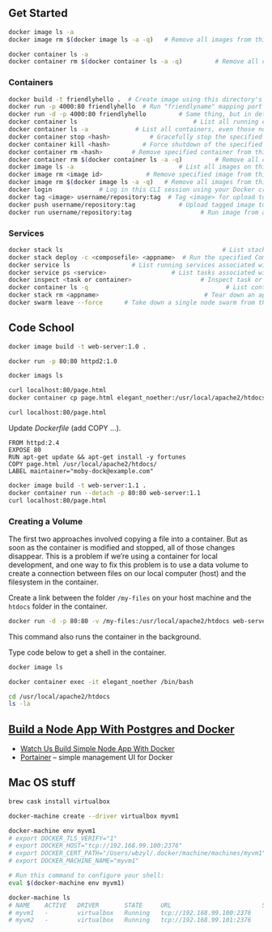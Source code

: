 ## Get Started

```sh
docker image ls -a
docker image rm $(docker image ls -a -q)   # Remove all images from this machine

docker container ls -a
docker container rm $(docker container ls -a -q)         # Remove all containers
```

### Containers

```bash
docker build -t friendlyhello .  # Create image using this directory's Dockerfile
docker run -p 4000:80 friendlyhello  # Run "friendlyname" mapping port 4000 to 80
docker run -d -p 4000:80 friendlyhello         # Same thing, but in detached mode
docker container ls                                # List all running containers
docker container ls -a             # List all containers, even those not running
docker container stop <hash>           # Gracefully stop the specified container
docker container kill <hash>         # Force shutdown of the specified container
docker container rm <hash>        # Remove specified container from this machine
docker container rm $(docker container ls -a -q)         # Remove all containers
docker image ls -a                             # List all images on this machine
docker image rm <image id>            # Remove specified image from this machine
docker image rm $(docker image ls -a -q)   # Remove all images from this machine
docker login             # Log in this CLI session using your Docker credentials
docker tag <image> username/repository:tag  # Tag <image> for upload to registry
docker push username/repository:tag            # Upload tagged image to registry
docker run username/repository:tag                   # Run image from a registry
```

### Services

```sh
docker stack ls                                            # List stacks or apps
docker stack deploy -c <composefile> <appname>  # Run the specified Compose file
docker service ls                 # List running services associated with an app
docker service ps <service>                  # List tasks associated with an app
docker inspect <task or container>                   # Inspect task or container
docker container ls -q                                      # List container IDs
docker stack rm <appname>                             # Tear down an application
docker swarm leave --force      # Take down a single node swarm from the manager
```

## Code School

```sh
docker image build -t web-server:1.0 .

docker run -p 80:80 httpd2:1.0

docker imags ls

curl localhost:80/page.html
docker container cp page.html elegant_noether:/usr/local/apache2/htdocs/

curl localhost:80/page.html
```

Update _Dockerfile_ (add COPY ...).
```text
FROM httpd:2.4
EXPOSE 80
RUN apt-get update && apt-get install -y fortunes
COPY page.html /usr/local/apache2/htdocs/
LABEL maintainer="moby-dock@example.com"
```

```sh
docker image build -t web-server:1.1 .
docker container run --detach -p 80:80 web-server:1.1
curl localhost:80/page.html
```

### Creating a Volume

The first two approaches involved copying a file into a container. But as soon
as the container is modified and stopped, all of those changes disappear. This
is a problem if we’re using a container for local development, and one way to
fix this problem is to use a data volume to create a connection between files on
our local computer (host) and the filesystem in the container.

Create a link between the folder `/my-files` on your host machine and the
`htdocs` folder in the container.
```sh
docker run -d -p 80:80 -v /my-files:/usr/local/apache2/htdocs web-server:1.1
```
This command also runs the container in the background.

Type code below to get a shell in the container.
```sh
docker image ls

docker container exec -it elegant_noether /bin/bash

cd /usr/local/apache2/htdocs
ls -la
```


## [Build a Node App With Postgres and Docker]((https://www.codeschool.com/screencasts/build-a-node-app-with-postgres-and-docker))

* [Watch Us Build Simple Node App With Docker](https://github.com/codeschool/WatchUsBuild-SimpleNodeAppWithDocker)
* [Portainer](https://github.com/portainer/portainer) – simple management UI for Docker


## Mac OS stuff

```sh
brew cask install virtualbox

docker-machine create --driver virtualbox myvm1

docker-machine env myvm1
# export DOCKER_TLS_VERIFY="1"
# export DOCKER_HOST="tcp://192.168.99.100:2376"
# export DOCKER_CERT_PATH="/Users/wbzyl/.docker/machine/machines/myvm1"
# export DOCKER_MACHINE_NAME="myvm1"

# Run this command to configure your shell:
eval $(docker-machine env myvm1)

docker-machine ls
# NAME    ACTIVE   DRIVER       STATE     URL                         SWARM   DOCKER        ERRORS
# myvm1   -        virtualbox   Running   tcp://192.168.99.100:2376           v17.12.1-ce
# myvm2   -        virtualbox   Running   tcp://192.168.99.101:2376           v17.12.1-ce
```
